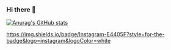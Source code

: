 ### Hi there 👋


[![Anurag's GitHub stats](https://github-readme-stats.vercel.app/api?username=UzJaFaR-13)](https://github.com/anuraghazra/github-readme-stats)

https://img.shields.io/badge/Instagram-E4405F?style=for-the-badge&logo=instagram&logoColor=white
